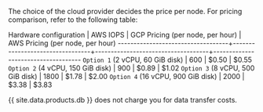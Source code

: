 The choice of the cloud provider decides the price per node. For pricing comparison, refer to the following table:

 Hardware configuration            | AWS IOPS                        | GCP Pricing (per node, per hour)	  | AWS Pricing (per node, per hour) 
-----------------------------------+---------------------------------+------------------------------------+------------------------------------
`Option 1` (2 vCPU, 60 GiB disk)   | 600	                           | $0.50	                            | $0.55
`Option 2` (4 vCPU, 150 GiB disk)  | 900	                           | $0.89                            	| $1.02
`Option 3` (8 vCPU, 500 GiB disk)  | 1800	                           | $1.78                              | $2.00
`Option 4` (16 vCPU, 900 GiB disk) | 2000	                           | $3.38                              | $3.83

{{ site.data.products.db }} does not charge you for data transfer costs.
